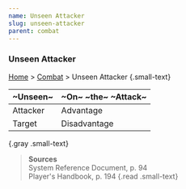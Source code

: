 ```yaml
---
name: Unseen Attacker
slug: unseen-attacker
parent: combat
---
```

### Unseen Attacker
[Home](dm-operations-center) > [Combat](combat) > Unseen Attacker {.small-text}

| ~Unseen~ | ~On~ ~the~ ~Attack~ |
| -------- | :------------------ |
| Attacker | Advantage           |
| Target   | Disadvantage        |
{.gray .small-text}

> **Sources** <br/>
> System Reference Document, p. 94<br/>
> Player's Handbook, p. 194
{.read .small-text}